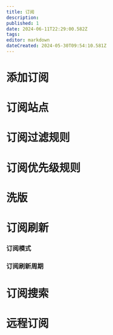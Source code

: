 ```yaml
---
title: 订阅
description: 
published: 1
date: 2024-06-11T22:29:00.582Z
tags: 
editor: markdown
dateCreated: 2024-05-30T09:54:10.581Z
---
```


# 添加订阅

# 订阅站点

# 订阅过滤规则

# 订阅优先级规则

# 洗版

# 订阅刷新
### 订阅模式
### 订阅刷新周期

# 订阅搜索

# 远程订阅

